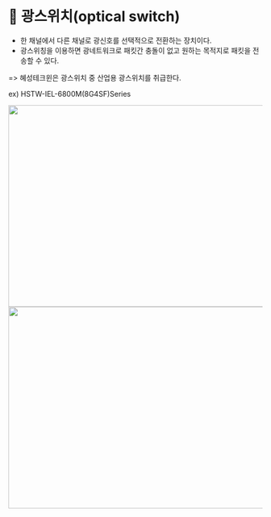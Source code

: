 # 💫 광스위치(optical switch)

* 한 채널에서 다른 채널로 광신호를 선택적으로 전환하는 장치이다.
* 광스위칭을 이용하면 광네트워크로 패킷간 충돌이 없고 원하는 목적지로 패킷을 전송할 수 있다.

=> 혜성테크윈은 광스위치 중 산업용 광스위치를 취급한다.

ex) HSTW-IEL-6800M(8G4SF)Series

<img src="https://user-images.githubusercontent.com/62328584/104692331-25023f00-574b-11eb-896c-520e1ffcc451.jpg" width="750px" height="400px"></img><br/>
<img src="https://user-images.githubusercontent.com/62328584/104692674-b40f5700-574b-11eb-9d0e-b9952016577d.jpg" width="750px" height="400px"></img><br/>
